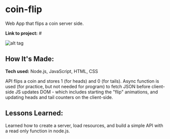 # coin-flip
Web App that flips a coin server side.

**Link to project:** #

![alt tag](https://i.imgur.com/ZCcAyYZ.png)

## How It's Made:

**Tech used:** Node.js, JavaScript, HTML, CSS

API flips a coin and stores 1 (for heads) and 0 (for tails). Async function is used (for practice, but not needed for program) to fetch 
JSON before client-side JS updates DOM - which includes starting the "flip" animations, and updating heads and tail counters on the client-side.

## Lessons Learned:
Learned how to create a server, load resources, and build a simple API with a read only function in node.js. 
